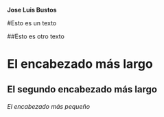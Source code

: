 **Jose Luis Bustos**

#Esto es un texto

##Esto es otro texto

# El encabezado más largo
## El segundo encabezado más largo
###### El encabezado más pequeño
